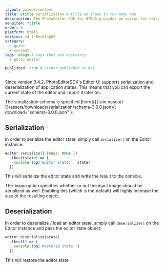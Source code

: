 ```yaml
---
layout: guides/content
title: &title Serialization # title as shown in the menu and
description: The PhotoEditor SDK for HTML5 provides an option for serialization and deserialization, allowing your users to save and revise their work anytime.
menuitem: *title
order: 0
platform: html5
version: v4_1-DesktopUI
category:
  - guide
  - concept
tags: &tags # tags that are necessary
  - photo editor

published: true # Either published or not
---
```



Since version 3.4.2, PhotoEditorSDK's Editor UI supports serialization and deserialization of
application states. This means that you can export the current state of the editor and import
it later on.

The serialization schema is specified
[here]({{ site.baseurl }}/assets/downloads/serialization/schema-3.0.0.json){: download="schema-3.0.0.json" }.

## Serialization

In order to serialize the editor state, simply call `serialize()` on the Editor instance:

```js
editor.serialize({ image: true })
  .then((state) => {
    console.log('Editor state:', state)
  })
```

This will serialize the editor state and write the result to the console.

The `image` option specifies whether or not the input image should be serialized as well. Enabling
this (which is the default) will highly increase the size of the resulting object.

## Deserialization

In order to deserialize / load an editor state, simply call `deserialize()` on the Editor instance
and pass the editor state object:

```js
editor.deserialize(state)
  .then(() => {
    console.log('Restored state!')
  })
```

This will restore the editor state.
